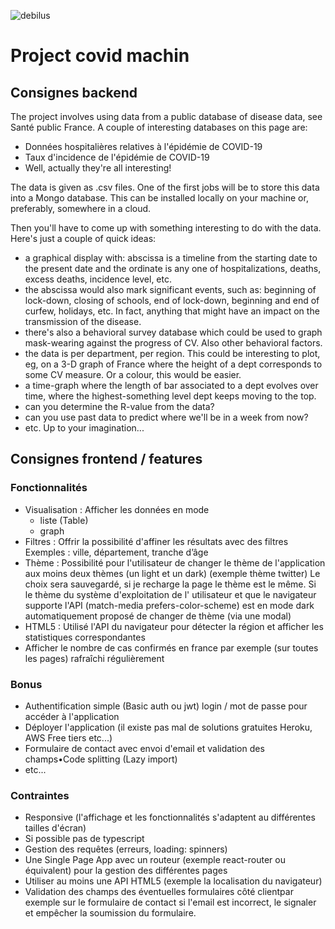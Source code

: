 ![debilus](https://user-images.githubusercontent.com/57394745/109401576-cafeb700-794f-11eb-898c-1f5ce7fddd72.png)

# Project covid machin

## Consignes backend

The project involves using data from a public database of disease data, see Santé public France. A couple of interesting
databases on this page are:

* Données hospitalières relatives à l'épidémie de COVID-19
* Taux d'incidence de l'épidémie de COVID-19
* Well, actually they're all interesting!

The data is given as .csv files. One of the first jobs will be to store this data into a Mongo database. This can be
installed locally on your machine or, preferably, somewhere in a cloud.

Then you'll have to come up with something interesting to do with the data. Here's just a couple of quick ideas:

* a graphical display with: abscissa is a timeline from the starting date to the present date and the ordinate is any
  one of hospitalizations, deaths, excess deaths, incidence level, etc.
* the abscissa would also mark significant events, such as: beginning of lock-down, closing of schools, end of
  lock-down, beginning and end of curfew, holidays, etc. In fact, anything that might have an impact on the transmission
  of the disease.
* there's also a behavioral survey database which could be used to graph mask-wearing against the progress of CV. Also
  other behavioral factors.
* the data is per department, per region. This could be interesting to plot, eg, on a 3-D graph of France where the
  height of a dept corresponds to some CV measure. Or a colour, this would be easier.
* a time-graph where the length of bar associated to a dept evolves over time, where the highest-something level dept
  keeps moving to the top.
* can you determine the R-value from the data?
* can you use past data to predict where we'll be in a week from now?
* etc. Up to your imagination...

## Consignes frontend / features

### Fonctionnalités

- Visualisation : Afficher les données en mode
	- liste (Table)
	- graph
- Filtres : Offrir la possibilité d'affiner les résultats avec des filtres Exemples : ville, département, tranche d’âge
- Thème : Possibilité pour l'utilisateur de changer le thème de l'application aux moins deux thèmes (un light et un
  dark) (exemple thème twitter)
  Le choix sera sauvegardé, si je recharge la page le thème est le même. Si le thème du système d'exploitation de l'
  utilisateur et que le navigateur supporte l'API (match-media prefers-color-scheme) est en mode dark automatiquement
  proposé de changer de thème (via une modal)
- HTML5 : Utilisé l'API du navigateur pour détecter la région et afficher les statistiques correspondantes
- Afficher le nombre de cas confirmés en france par exemple (sur toutes les pages) rafraîchi régulièrement

### Bonus

- Authentification simple (Basic auth ou jwt) login / mot de passe pour accéder à l'application
- Déployer l'application (il existe pas mal de solutions gratuites Heroku, AWS Free tiers etc...)
- Formulaire de contact avec envoi d'email et validation des champs•Code splitting (Lazy import)
- etc...

### Contraintes

- Responsive (l'affichage et les fonctionnalités s'adaptent au différentes tailles d'écran)
- Si possible pas de typescript
- Gestion des requêtes (erreurs, loading: spinners)
- Une Single Page App avec un routeur (exemple react-router ou équivalent) pour la gestion des différentes pages
- Utiliser au moins une API HTML5 (exemple la localisation du navigateur)
- Validation des champs des éventuelles formulaires côté clientpar exemple sur le formulaire de contact si l'email est
  incorrect, le signaler et empêcher la soumission du formulaire.
